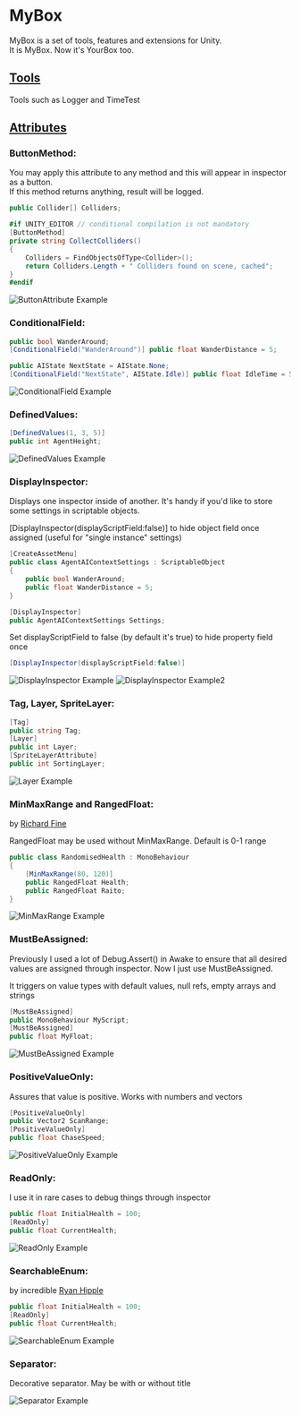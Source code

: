 # MyBox
MyBox is a set of tools, features and extensions for Unity.<br />
It is MyBox. Now it's YourBox too.<br />

## [Tools](Tools/)
Tools such as Logger and TimeTest

## [Attributes](Attributes/)
### ButtonMethod:
You may apply this attribute to any method and this will appear in inspector as a button. <br />
If this method returns anything, result will be logged.
```c#
public Collider[] Colliders;

#if UNITY_EDITOR // conditional compilation is not mandatory
[ButtonMethod]
private string CollectColliders()
{
    Colliders = FindObjectsOfType<Collider>();
    return Colliders.Length + " Colliders found on scene, cached";
}
#endif
```
![ButtonAttribute Example][ButtonAttribute]

[ButtonAttribute]: https://habrastorage.org/webt/o0/k_/w5/o0k_w5ycjfs6ztt1simoyeftjvq.gif "ButtonAttribute Example"


### ConditionalField:
```c#
public bool WanderAround;
[ConditionalField("WanderAround")] public float WanderDistance = 5;

public AIState NextState = AIState.None;
[ConditionalField("NextState", AIState.Idle)] public float IdleTime = 5;
```
![ConditionalField Example][ConditionalField]

[ConditionalField]: http://deadcow.ru/MyBox/ConditionalField.gif "ConditionalField Example"


### DefinedValues:
```c#
[DefinedValues(1, 3, 5)]
public int AgentHeight;
```
![DefinedValues Example][DefinedValues]

[DefinedValues]: http://deadcow.ru/MyBox/DefinedValues.gif "DefinedValues Example"


### DisplayInspector:
Displays one inspector inside of another. 
It's handy if you'd like to store some settings in scriptable objects.

[DisplayInspector(displayScriptField:false)] to hide object field once assigned (useful for "single instance" settings)
```c#
[CreateAssetMenu]
public class AgentAIContextSettings : ScriptableObject
{
	public bool WanderAround;
	public float WanderDistance = 5;
}
```
```c#
[DisplayInspector]
public AgentAIContextSettings Settings;
```
Set displayScriptField to false (by default it's true) to hide property field once 
```c#
[DisplayInspector(displayScriptField:false)]
```
![DisplayInspector Example][DisplayInspector]
![DisplayInspector Example2][DisplayInspector2]

[DisplayInspector]: http://deadcow.ru/MyBox/DisplayInspector.gif "DisplayInspector Example"
[DisplayInspector2]: http://deadcow.ru/MyBox/DisplayInspector2.gif "DisplayInspector Example2"


### Tag, Layer, SpriteLayer:
```c#
[Tag]
public string Tag;
[Layer]
public int Layer;
[SpriteLayerAttribute]
public int SortingLayer;
```
![Layer Example][Layer]

[Layer]: https://habrastorage.org/webt/gj/is/yh/gjisyhaqi3hgzrghuvt3ppevfs8.gif "Layer Example"


### MinMaxRange and RangedFloat:
by [Richard Fine](https://bitbucket.org/richardfine/scriptableobjectdemo)

RangedFloat may be used without MinMaxRange. Default is 0-1 range
```c#
public class RandomisedHealth : MonoBehaviour
{
	[MinMaxRange(80, 120)] 
	public RangedFloat Health;
	public RangedFloat Raito;
}
```
![MinMaxRange Example][MinMaxRange]

[MinMaxRange]: http://deadcow.ru/MyBox/MinMaxRange.gif "MinMaxRange Example"


### MustBeAssigned:
Previously I used a lot of Debug.Assert() in Awake to ensure that all desired values are assigned through inspector.
Now I just use MustBeAssigned. 

It triggers on value types with default values, null refs, empty arrays and strings
```c#
[MustBeAssigned]
public MonoBehaviour MyScript;
[MustBeAssigned]
public float MyFloat;
```
![MustBeAssigned Example][MustBeAssigned]

[MustBeAssigned]: http://deadcow.ru/MyBox/MustBeAssigned.png "MustBeAssigned Example"


### PositiveValueOnly:
Assures that value is positive. Works with numbers and vectors
```c#
[PositiveValueOnly]
public Vector2 ScanRange;
[PositiveValueOnly]
public float ChaseSpeed;
```
![PositiveValueOnly Example][PositiveValueOnly]

[PositiveValueOnly]: https://habrastorage.org/webt/kj/g_/tx/kjg_tx0agin62_9grlpebcrpzi4.gif "PositiveValueOnly Example"


### ReadOnly:
I use it in rare cases to debug things through inspector
```c#
public float InitialHealth = 100;
[ReadOnly]
public float CurrentHealth;
```
![ReadOnly Example][ReadOnly]

[ReadOnly]: http://deadcow.ru/MyBox/ReadOnly.png "ReadOnly Example"


### SearchableEnum:
by incredible [Ryan Hipple](https://github.com/roboryantron/UnityEditorJunkie)
```c#
public float InitialHealth = 100;
[ReadOnly]
public float CurrentHealth;
```
![SearchableEnum Example][SearchableEnum]

[SearchableEnum]: https://user-images.githubusercontent.com/20144789/39614240-5e844c24-4f3c-11e8-998a-e0fbf969ddd4.gif "SearchableEnum Example"


### Separator:
Decorative separator. May be with or without title

![Separator Example][Separator]

[Separator]: http://deadcow.ru/MyBox/Separator.png "Separator Example"
